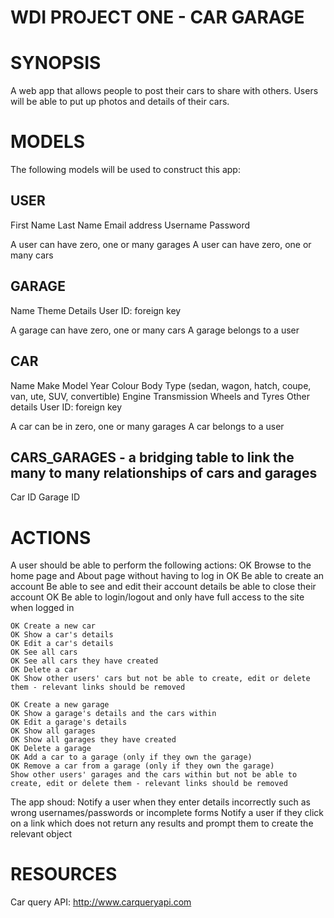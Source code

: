 WDI PROJECT ONE - CAR GARAGE
============================

SYNOPSIS
========

A web app that allows people to post their cars to share with others. Users will be able to put up photos and details of their cars.

MODELS
======

The following models will be used to construct this app:

USER
----
First Name
Last Name
Email address
Username
Password

A user can have zero, one or many garages
A user can have zero, one or many cars

GARAGE
------
Name
Theme
Details
User ID: foreign key

A garage can have zero, one or many cars
A garage belongs to a user

CAR
---
Name
Make
Model
Year
Colour
Body Type (sedan, wagon, hatch, coupe, van, ute, SUV, convertible)
Engine
Transmission
Wheels and Tyres
Other details
User ID: foreign key

A car can be in zero, one or many garages
A car belongs to a user

CARS_GARAGES - a bridging table to link the many to many relationships of cars and garages
------------
Car ID
Garage ID

ACTIONS
=======

A user should be able to perform the following actions:
	OK Browse to the home page and About page without having to log in
	OK Be able to create an account
	Be able to see and edit their account details
	be able to close their account
	OK Be able to login/logout and only have full access to the site when logged in

	OK Create a new car
	OK Show a car's details
	OK Edit a car's details
	OK See all cars
	OK See all cars they have created
	OK Delete a car
	OK Show other users' cars but not be able to create, edit or delete them - relevant links should be removed

	OK Create a new garage
	OK Show a garage's details and the cars within
	OK Edit a garage's details
	OK Show all garages
	OK Show all garages they have created
	OK Delete a garage
	OK Add a car to a garage (only if they own the garage)
	OK Remove a car from a garage (only if they own the garage)
	Show other users' garages and the cars within but not be able to create, edit or delete them - relevant links should be removed

The app shoud:
  Notify a user when they enter details incorrectly such as wrong usernames/passwords or incomplete forms
  Notify a user if they click on a link which does not return any results and prompt them to create the relevant object

RESOURCES
=========

Car query API: http://www.carqueryapi.com
